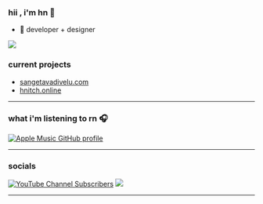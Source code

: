 ### hii , i'm hn 👋

- 🌱 developer + designer                 

![](https://komarev.com/ghpvc/?username=hnitch)
### current projects

* [sangetavadivelu.com](https://sangetavadivelu.com)
* [hnitch.online](https://hnitch.online)
-----------------------------------------------------
### what i'm listening to rn 🎧

[![Apple Music GitHub profile](https://music-profile.rayriffy.com/theme/dark.svg?uid=000568.fa0178bfed7a4356a5b20a996b4824a4.1200)](https://github.com/rayriffy/apple-music-github-profile)

-----------------------------------------------------

### socials
[![YouTube Channel Subscribers](https://img.shields.io/youtube/channel/subscribers/UC6OTetJJekudr2dz5PVa-rw?color=8495f3&label=Youtube%3A&logo=youtube&logoColor=8495f3&style=for-the-badge)](https://www.youtube.com/channel/UC6OTetJJekudr2dz5PVa-rw)  ![](https://dcbadge.limes.pink/api/shield/690729789702537336?theme=full-presence)


-----------------------------------------------------
